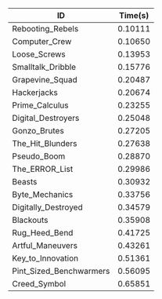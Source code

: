 |ID|Time(s)|
|-|-|
|Rebooting_Rebels|0.10111|
|Computer_Crew|0.10650|
|Loose_Screws|0.13953|
|Smalltalk_Dribble|0.15776|
|Grapevine_Squad|0.20487|
|Hackerjacks|0.20674|
|Prime_Calculus|0.23255|
|Digital_Destroyers|0.25048|
|Gonzo_Brutes|0.27205|
|The_Hit_Blunders|0.27638|
|Pseudo_Boom|0.28870|
|The_ERROR_List|0.29986|
|Beasts|0.30932|
|Byte_Mechanics|0.33756|
|Digitally_Destroyed|0.34579|
|Blackouts|0.35908|
|Rug_Heed_Bend|0.41725|
|Artful_Maneuvers|0.43261|
|Key_to_Innovation|0.51361|
|Pint_Sized_Benchwarmers|0.56095|
|Creed_Symbol|0.65851|
